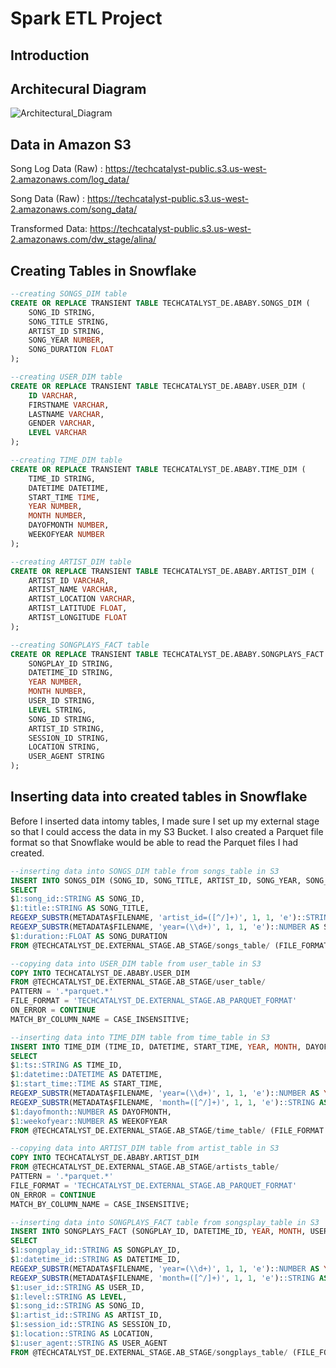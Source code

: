 # Spark ETL Project

## Introduction

## Architecural Diagram
![Architectural_Diagram](https://github.com/user-attachments/assets/645bd199-9b25-4829-ba5c-15c2e3776093)


## Data in Amazon S3
Song Log Data (Raw) : https://techcatalyst-public.s3.us-west-2.amazonaws.com/log_data/

Song Data (Raw) : https://techcatalyst-public.s3.us-west-2.amazonaws.com/song_data/

Transformed Data: https://techcatalyst-public.s3.us-west-2.amazonaws.com/dw_stage/alina/


## Creating Tables in Snowflake
```sql
--creating SONGS_DIM table
CREATE OR REPLACE TRANSIENT TABLE TECHCATALYST_DE.ABABY.SONGS_DIM (
    SONG_ID STRING,
    SONG_TITLE STRING,
    ARTIST_ID STRING,
    SONG_YEAR NUMBER,
    SONG_DURATION FLOAT
);

--creating USER_DIM table
CREATE OR REPLACE TRANSIENT TABLE TECHCATALYST_DE.ABABY.USER_DIM (
    ID VARCHAR,
    FIRSTNAME VARCHAR,
    LASTNAME VARCHAR,
    GENDER VARCHAR,
    LEVEL VARCHAR
);

--creating TIME_DIM table
CREATE OR REPLACE TRANSIENT TABLE TECHCATALYST_DE.ABABY.TIME_DIM (
    TIME_ID STRING,
    DATETIME DATETIME,
    START_TIME TIME,
    YEAR NUMBER,
    MONTH NUMBER,
    DAYOFMONTH NUMBER,
    WEEKOFYEAR NUMBER
);

--creating ARTIST_DIM table
CREATE OR REPLACE TRANSIENT TABLE TECHCATALYST_DE.ABABY.ARTIST_DIM (
    ARTIST_ID VARCHAR,
    ARTIST_NAME VARCHAR,
    ARTIST_LOCATION VARCHAR,
    ARTIST_LATITUDE FLOAT,
    ARTIST_LONGITUDE FLOAT
);

--creating SONGPLAYS_FACT table
CREATE OR REPLACE TRANSIENT TABLE TECHCATALYST_DE.ABABY.SONGPLAYS_FACT (
    SONGPLAY_ID STRING,
    DATETIME_ID STRING,
    YEAR NUMBER,
    MONTH NUMBER,
    USER_ID STRING,
    LEVEL STRING,
    SONG_ID STRING,
    ARTIST_ID STRING,
    SESSION_ID STRING,
    LOCATION STRING,
    USER_AGENT STRING
);
```

## Inserting data into created tables in Snowflake
Before I inserted data intomy tables, I made sure I set up my external stage so that I could access the data in my S3 Bucket. I also created a Parquet file format so that Snowflake would be able to read the Parquet files I had created.
```sql
--inserting data into SONGS_DIM table from songs_table in S3
INSERT INTO SONGS_DIM (SONG_ID, SONG_TITLE, ARTIST_ID, SONG_YEAR, SONG_DURATION)
SELECT
$1:song_id::STRING AS SONG_ID,
$1:title::STRING AS SONG_TITLE,
REGEXP_SUBSTR(METADATA$FILENAME, 'artist_id=([^/]+)', 1, 1, 'e')::STRING AS ARTIST_ID,
REGEXP_SUBSTR(METADATA$FILENAME, 'year=(\\d+)', 1, 1, 'e')::NUMBER AS SONG_YEAR,
$1:duration::FLOAT AS SONG_DURATION
FROM @TECHCATALYST_DE.EXTERNAL_STAGE.AB_STAGE/songs_table/ (FILE_FORMAT => 'TECHCATALYST_DE.EXTERNAL_STAGE.AB_PARQUET_FORMAT', PATTERN => '.*parquet.*');

--copying data into USER_DIM table from user_table in S3
COPY INTO TECHCATALYST_DE.ABABY.USER_DIM
FROM @TECHCATALYST_DE.EXTERNAL_STAGE.AB_STAGE/user_table/
PATTERN = '.*parquet.*'
FILE_FORMAT = 'TECHCATALYST_DE.EXTERNAL_STAGE.AB_PARQUET_FORMAT'
ON_ERROR = CONTINUE
MATCH_BY_COLUMN_NAME = CASE_INSENSITIVE;

--inserting data into TIME_DIM table from time_table in S3
INSERT INTO TIME_DIM (TIME_ID, DATETIME, START_TIME, YEAR, MONTH, DAYOFMONTH, WEEKOFYEAR)
SELECT
$1:ts::STRING AS TIME_ID,
$1:datetime::DATETIME AS DATETIME,
$1:start_time::TIME AS START_TIME,
REGEXP_SUBSTR(METADATA$FILENAME, 'year=(\\d+)', 1, 1, 'e')::NUMBER AS YEAR,
REGEXP_SUBSTR(METADATA$FILENAME, 'month=([^/]+)', 1, 1, 'e')::STRING AS MONTH,
$1:dayofmonth::NUMBER AS DAYOFMONTH,
$1:weekofyear::NUMBER AS WEEKOFYEAR
FROM @TECHCATALYST_DE.EXTERNAL_STAGE.AB_STAGE/time_table/ (FILE_FORMAT => 'TECHCATALYST_DE.EXTERNAL_STAGE.AB_PARQUET_FORMAT', PATTERN => '.*parquet.*');

--copying data into ARTIST_DIM table from artist_table in S3
COPY INTO TECHCATALYST_DE.ABABY.ARTIST_DIM
FROM @TECHCATALYST_DE.EXTERNAL_STAGE.AB_STAGE/artists_table/
PATTERN = '.*parquet.*'
FILE_FORMAT = 'TECHCATALYST_DE.EXTERNAL_STAGE.AB_PARQUET_FORMAT'
ON_ERROR = CONTINUE
MATCH_BY_COLUMN_NAME = CASE_INSENSITIVE;

--inserting data into SONGPLAYS_FACT table from songsplay_table in S3
INSERT INTO SONGPLAYS_FACT (SONGPLAY_ID, DATETIME_ID, YEAR, MONTH, USER_ID, LEVEL, SONG_ID, ARTIST_ID, SESSION_ID, LOCATION, USER_AGENT)
SELECT
$1:songplay_id::STRING AS SONGPLAY_ID,
$1:datetime_id::STRING AS DATETIME_ID,
REGEXP_SUBSTR(METADATA$FILENAME, 'year=(\\d+)', 1, 1, 'e')::NUMBER AS YEAR,
REGEXP_SUBSTR(METADATA$FILENAME, 'month=([^/]+)', 1, 1, 'e')::STRING AS MONTH,
$1:user_id::STRING AS USER_ID,
$1:level::STRING AS LEVEL,
$1:song_id::STRING AS SONG_ID,
$1:artist_id::STRING AS ARTIST_ID,
$1:session_id::STRING AS SESSION_ID,
$1:location::STRING AS LOCATION,
$1:user_agent::STRING AS USER_AGENT
FROM @TECHCATALYST_DE.EXTERNAL_STAGE.AB_STAGE/songplays_table/ (FILE_FORMAT => 'TECHCATALYST_DE.EXTERNAL_STAGE.AB_PARQUET_FORMAT', PATTERN => '.*parquet.*');
```
